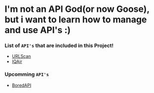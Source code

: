 <h1> I'm not an API God(or now Goose), but i want to learn how to manage and use API's :)</h1>

<h3>List of <code>API's</code> that are included in this Project!</h3>
<ul>
    <li><a href="https://urlscan.io/docs/api/">URLScan</a>
    <li><a href="https://www.iqair.com">IQAir</a>
</ul>

<h3>Upcomming <code>API's</code></h3>
<ul>
    <li><a href="https://www.boredapi.com">BoredAPI</a>
</ul>

